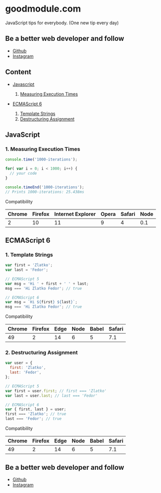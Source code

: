 # goodmodule.com
JavaScript tips for everybody. (One new tip every day)

## Be a better web developer and follow
- [Github](https://github.com/seeden/goodmodule.com)
- [Instagram](https://www.instagram.com/goodmodule/)

## Content
  - [Javascript](#javascript)
    1. [Measuring Execution Times](#measuring-execution-time)

  - [ECMAScript 6](#es6)
    1. [Template Strings](#template-strings)
    2. [Destructuring Assignment](#destructuring-assignment)

## <a name="javascript"></a>JavaScript

### 1. <a name="measuring-execution-time"></a>Measuring Execution Times
```js
console.time('1000-iterations');

for( var i = 0; i < 1000; i++) {
  // your code
}

console.timeEnd('1000-iterations');
// Prints 1000-iterations: 25.438ms
```

Compatibility

| Chrome | Firefox | Internet Explorer | Opera | Safari | Node |
|--------|---------|-------------------|-------|--------|------|
| 2      | 10      | 11                | 9     | 4      | 0.1  |


## <a name="es6"></a>ECMAScript 6

### 1. <a name="template-strings"></a>Template Strings
```js
var first = 'Zlatko';
var last = 'Fedor';

// ECMAScript 5
var msg = 'Hi ' + first + ' ' + last;
msg === 'Hi Zlatko Fedor'; // true

// ECMAScript 6
var msg = `Hi ${first} ${last}`;
msg === 'Hi Zlatko Fedor'; // true
```

Compatibility

| Chrome | Firefox | Edge | Node | Babel | Safari |
|--------|---------|------|------|--------|-------|
| 49     | 2       | 14   | 6    | 5      | 7.1   |

### 2. <a name="destructuring-assignment"></a>Destructuring Assignment
```js
var user = {
  first: 'Zlatko',
  last: 'Fedor',
};

// ECMAScript 5
var first = user.first; // first === 'Zlatko'
var last = user.last; // last === 'Fedor'

// ECMAScript 6
var { first, last } = user;
first === 'Zlatko'; // true
last === 'Fedor'; // true
```

Compatibility

| Chrome | Firefox | Edge | Node | Babel | Safari |
|--------|---------|------|------|--------|-------|
| 49     | 2       | 14   | 6    | 5      | 7.1   |


## Be a better web developer and follow
- [Github](https://github.com/seeden/goodmodule.com)
- [Instagram](https://www.instagram.com/goodmodule/)
 
